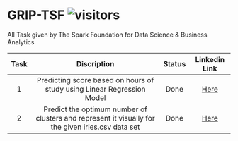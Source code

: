 # GRIP-TSF ![visitors](https://visitor-badge.laobi.icu/badge?page_id=https://github.com/AshwinSolanki76/GRIP-TSF)
All Task given by The Spark Foundation for Data Science &amp; Business Analytics

|Task|Discription|Status|Linkedin Link|
|:-----:|:----:|:---:|:---:|
|1|Predicting score based on hours of study using Linear Regression Model|Done|[Here](https://www.linkedin.com/posts/ashwinsolanki99_datascience-intern-github-activity-6764029013376794624-u6Q7)|
|2|Predict the optimum number of clusters and represent it visually for the given iries.csv data set|Done|[Here](https://www.linkedin.com/posts/ashwinsolanki99_datascience-intern-github-activity-6765861595429126144-t59B)|